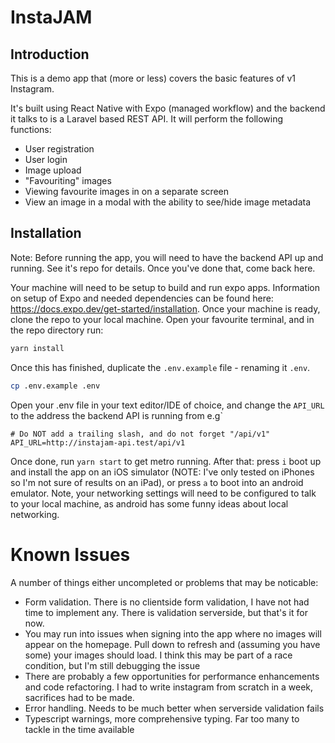 # InstaJAM

## Introduction
This is a demo app that (more or less) covers the basic features of v1 Instagram.  

It's built using React Native with Expo (managed workflow) and the backend it talks to is a Laravel based REST API.  It will perform the following functions:
- User registration
- User login
- Image upload
- "Favouriting" images
- Viewing favourite images in on a separate screen
- View an image in a modal with the ability to see/hide image metadata

## Installation
Note: Before running the app, you will need to have the backend API up and running.  See it's repo for details.  Once you've done that, come back here.

Your machine will need to be setup to build and run expo apps.  Information on setup of Expo and needed dependencies can be found here: https://docs.expo.dev/get-started/installation.
Once your machine is ready, clone the repo to your local machine.  Open your favourite terminal, and in the repo directory run:

```sh
yarn install
```

Once this has finished, duplicate the `.env.example` file - renaming it `.env`. 

```sh
cp .env.example .env
```

Open your .env file in your text editor/IDE of choice, and change the `API_URL` to the address the backend API is running from e.g`

```env
# Do NOT add a trailing slash, and do not forget "/api/v1"
API_URL=http://instajam-api.test/api/v1
```

Once done, run `yarn start` to get metro running.  After that: press `i` boot up and install the app on an iOS simulator (NOTE: I've only
tested on iPhones so I'm not sure of results on an iPad), or press `a` to boot into an android emulator.  Note, your networking settings will 
need to be configured to talk to your local machine, as android has some funny ideas about local networking.

# Known Issues
A number of things either uncompleted or problems that may be noticable:
- Form validation.  There is no clientside form validation, I have not had time to implement any.  There is validation serverside, but that's it for now.
- You may run into issues when signing into the app where no images will appear on the homepage.  Pull down to refresh and (assuming you have some) your images should load.  I think this may be part of a race condition, but I'm still debugging the issue
- There are probably a few opportunities for performance enhancements and code refactoring.  I had to write instagram from scratch in a week, sacrifices had to be made.
- Error handling.  Needs to be much better when serverside validation fails
- Typescript warnings, more comprehensive typing. Far too many to tackle in the time available